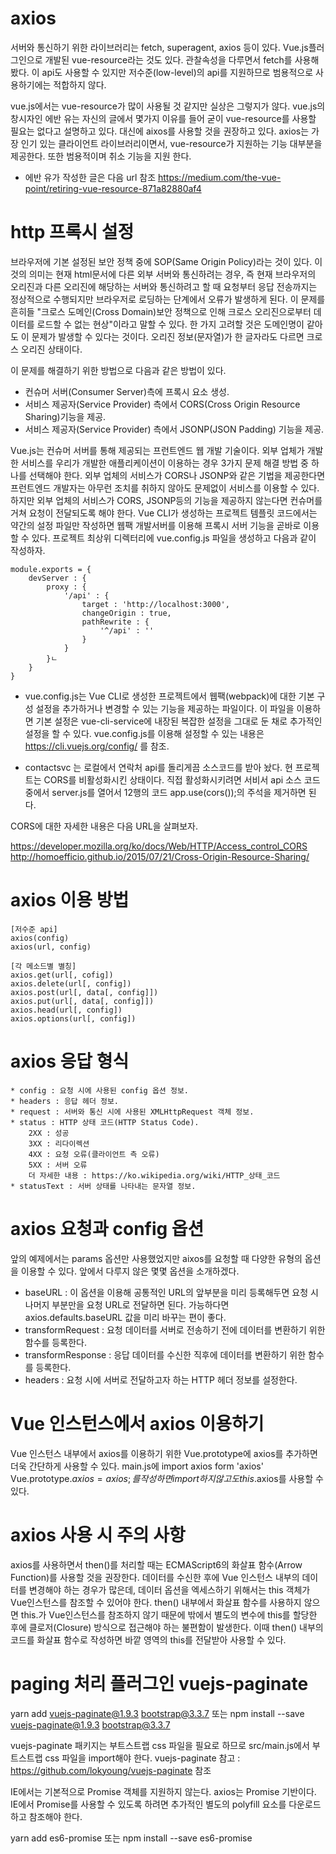 # axios
서버와 통신하기 위한 라이브러리는 fetch, superagent, axios 등이 있다. Vue.js플러그인으로 개발된 vue-resource라는 것도 있다. 관찰속성을 다루면서 fetch를 사용해봤다. 이 api도 사용할 수 있지만 저수준(low-level)의 api를 지원하므로 범용적으로 사용하기에는 적합하지 않다.

vue.js에서는 vue-resource가 많이 사용될 것 같지만 실상은 그렇지가 않다. vue.js의 창시자인 에반 유는 자신의 글에서 몇가지 이유를 들어 굳이 vue-resource를 사용할 필요는 없다고 설명하고 있다. 대신에 aixos를 사용할 것을 권장하고 있다. axios는 가장 인기 있는 클라이언트 라이브러리이면서, vue-resource가 지원하는 기능 대부분을 제공한다. 또한 범용적이며 취소 기능을 지원 한다.

* 에반 유가 작성한 글은 다음 url 참조
https://medium.com/the-vue-point/retiring-vue-resource-871a82880af4

# http 프록시 설정
브라우저에 기본 설정된 보안 정책 중에 SOP(Same Origin Policy)라는 것이 있다. 이것의 의미는 현재 html문서에 다른 외부 서버와 통신하려는 경우, 즉 현재 브라우저의 오리진과 다른 오리진에 해당하는 서버와 통신하려고 할 때 요청부터 응답 전송까지는 정상적으로 수행되지만 브라우저로 로딩하는 단계에서 오류가 발생하게 된다. 이 문제를 흔히들 "크로스 도메인(Cross Domain)보안 정책으로 인해 크로스 오리진으로부터 데이터를 로드할 수 없는 현상"이라고 말할 수 있다. 한 가지 고려할 것은 도메인명이 같아도 이 문제가 발생할 수 있다는 것이다. 오리진 정보(문자열)가 한 글자라도 다르면 크로스 오리진 상태이다.

이 문제를 해결하기 위한 방법으로 다음과 같은 방법이 있다.

* 컨슈머 서버(Consumer Server)측에 프록시 요소 생성.
* 서비스 제공자(Service Provider) 측에서 CORS(Cross Origin Resource Sharing)기능을 제공.
* 서비스 제공자(Service Provider) 측에서 JSONP(JSON Padding) 기능을 제공.

Vue.js는 컨슈머 서버를 통해 제공되는 프런트엔드 웹 개발 기술이다. 외부 업체가 개발한 서비스를 우리가 개발한 애플리케이션이 이용하는 경우 3가지 문제 해결 방법 중 하나를 선택해야 한다. 외부 업체의 서비스가 CORS나 JSONP와 같은 기법을 제공한다면 프런트엔드 개발자는 아무런 조치를 취하지 않아도 문제없이 서비스를 이용할 수 있다. 하지만 외부 업체의 서비스가 CORS, JSONP등의 기능을 제공하지 않는다면 컨슈머를 거쳐 요청이 전달되도록 해야 한다. Vue CLI가 생성하는 프로젝트 템플릿 코드에서는 약간의 설정 파일만 작성하면 웹팩 개발서버를 이용해 프록시 서버 기능을 곧바로 이용할 수 있다. 프로젝트 최상위 디렉터리에 vue.config.js 파일을 생성하고 다음과 같이 작성하자.

```
module.exports = {
    devServer : {
        proxy : {
            '/api' : {
                target : 'http://localhost:3000',
                changeOrigin : true,
                pathRewrite : {
                    '^/api' : ''
                }
            }
        }ㄴ
    }
}
```

* vue.config.js는 Vue CLI로 생성한 프로젝트에서 웹팩(webpack)에 대한 기본 구성 설정을 추가하거나 변경할 수 있는 기능을 제공하는 파일이다. 이 파일을 이용하면 기본 설정은 vue-cli-service에 내장된 복잡한 설정을 그대로 둔 채로 추가적인 설정을 할 수 있다. vue.config.js를 이용해 설정할 수 있는 내용은 https://cli.vuejs.org/config/ 를 참조.

* contactsvc 는 로컬에서 연락처 api를 돌리게끔 소스코드를 받아 놨다. 현 프로젝트는 CORS를 비활성화시킨 상태이다. 직접 활성화시키려면 서비서 api 소스 코드 중에서 server.js를 열어서 12행의 코드 app.use(cors());의 주석을 제거하면 된다.

CORS에 대한 자세한 내용은 다음 URL을 살펴보자.

https://developer.mozilla.org/ko/docs/Web/HTTP/Access_control_CORS
http://homoefficio.github.io/2015/07/21/Cross-Origin-Resource-Sharing/

# axios 이용 방법
```
[저수준 api]
axios(config)
axios(url, config)

[각 메소드별 별칭]
axios.get(url[, cofig])
axios.delete(url[, config])
axios.post(url[, data[, config]])
axios.put(url[, data[, config]])
axios.head(url[, config])
axios.options(url[, config])
```

# axios 응답 형식
```
* config : 요청 시에 사용된 config 옵션 정보.
* headers : 응답 헤더 정보.
* request : 서버와 통신 시에 사용된 XMLHttpRequest 객체 정보.
* status : HTTP 상태 코드(HTTP Status Code).
    2XX : 성공
    3XX : 리다이렉션
    4XX : 요청 오류(클라이언트 측 오류)
    5XX : 서버 오류
    더 자세한 내용 : https://ko.wikipedia.org/wiki/HTTP_상태_코드
* statusText : 서버 상태를 나타내는 문자열 정보.
```

# axios 요청과 config 옵션
앞의 예제에서는 params 옵션만 사용했었지만 aixos를 요청할 때 다양한 유형의 옵션을 이용할 수 있다. 앞에서 다루지 않은 몇몇 옵션을 소개하겠다.

* baseURL : 이 옵션을 이용해 공통적인 URL의 앞부분을 미리 등록해두면 요청 시 나머지 부분만을 요청 URL로 전달하면 된다. 가능하다면 axios.defaults.baseURL 값을 미리 바꾸는 편이 좋다.
* transformRequest : 요청 데이터를 서버로 전송하기 전에 데이터를 변환하기 위한 함수를 등록한다.
* transformResponse : 응답 데이터를 수신한 직후에 데이터를 변환하기 위한 함수를 등록한다.
* headers : 요청 시에 서버로 전달하고자 하는 HTTP 헤더 정보를 설정한다.

# Vue 인스턴스에서 axios 이용하기
Vue 인스턴스 내부에서 axios를 이용하기 위한 Vue.prototype에 axios를 추가하면 더욱 간단하게 사용할 수 있다. main.js에 
import axios form 'axios'
Vue.prototype.$axios = axios;
를 작성하면 import 하지 않고도 this.$axios를 사용할 수 있다.

# axios 사용 시 주의 사항
axios를 사용하면서 then()를 처리할 때는 ECMAScript6의 화살표 함수(Arrow Function)를 사용할 것을 권장한다. 데이터를 수신한 후에 Vue 인스턴스 내부의 데이터를 변경해야 하는 경우가 많은데, 데이터 옵션을 엑세스하기 위해서는 this 객체가 Vue인스턴스를 참조할 수 있어야 한다. then() 내부에서 화살표 함수를 사용하지 않으면 this.가 Vue인스턴스를 참조하지 않기 때문에 밖에서 별도의 변수에 this를 할당한 후에 클로저(Closure) 방식으로 접근해야 하는 불편함이 발생한다. 이때 then() 내부의 코드를 화살표 함수로 작성하면 바깥 영역의 this를 전달받아 사용할 수 있다.

# paging 처리 플러그인 vuejs-paginate
yarn add vuejs-paginate@1.9.3 bootstrap@3.3.7
또는
npm install --save vuejs-paginate@1.9.3 bootstrap@3.3.7

vuejs-paginate 패키지는 부트스트랩 css 파일을 필요로 하므로 src/main.js에서 부트스트랩 css 파일을 import해야 한다.
vuejs-paginate 참고 : https://github.com/lokyoung/vuejs-paginate 참조

IE에서는 기본적으로 Promise 객체를 지원하지 않는다. axios는 Promise 기반이다. IE에서 Promise를 사용할 수 있도록 하려면 추가적인 별도의 polyfill 요소를 다운로드하고 참조해야 한다.

yarn add es6-promise
또는
npm install --save es6-promise

